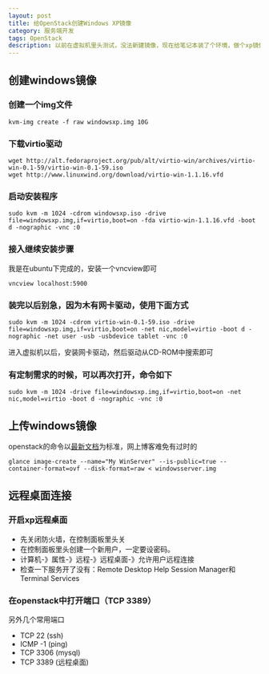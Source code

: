 ```yaml
---
layout: post
title: 给OpenStack创建Windows XP镜像
category: 服务端开发
tags: OpenStack
description: 以前在虚拟机里头测试，没法新建镜像，现在给笔记本装了个环境，做个xp镜像先
---
```


## 创建windows镜像

### 创建一个img文件
  
    kvm-img create -f raw windowsxp.img 10G

### 下载virtio驱动
    
    wget http://alt.fedoraproject.org/pub/alt/virtio-win/archives/virtio-win-0.1-59/virtio-win-0.1-59.iso
    wget http://www.linuxwind.org/download/virtio-win-1.1.16.vfd

### 启动安装程序
    
    sudo kvm -m 1024 -cdrom windowsxp.iso -drive file=windowsxp.img,if=virtio,boot=on -fda virtio-win-1.1.16.vfd -boot d -nographic -vnc :0

### 接入继续安装步骤

我是在ubuntu下完成的，安装一个vncview即可
    
    vncview localhost:5900

### 装完以后别急，因为木有网卡驱动，使用下面方式

    sudo kvm -m 1024 -cdrom virtio-win-0.1-59.iso -drive file=windowsxp.img,if=virtio,boot=on -net nic,model=virtio -boot d -nographic -net user -usb -usbdevice tablet -vnc :0

进入虚拟机以后，安装网卡驱动，然后驱动从CD-ROM中搜索即可

### 有定制需求的时候，可以再次打开，命令如下

    sudo kvm -m 1024 -drive file=windowsxp.img,if=virtio,boot=on -net nic,model=virtio -boot d -nographic -vnc :0

## 上传windows镜像
openstack的命令以[最新文档](http://docs.openstack.org/trunk/openstack-compute/admin/content/creating-a-windows-image.html)为标准，网上博客难免有过时的

    glance image-create --name="My WinServer" --is-public=true --container-format=ovf --disk-format=raw < windowsserver.img

## 远程桌面连接

### 开启xp远程桌面
- 先关闭防火墙，在控制面板里头关
- 在控制面板里头创建一个新用户，一定要设密码。
- 计算机-》属性-》远程-》远程桌面-》允许用户远程连接
- 检查一下服务开了没有：Remote Desktop Help Session Manager和Terminal Services

### 在openstack中打开端口（TCP 3389）
另外几个常用端口

- TCP 22 (ssh)
- ICMP -1 (ping)
- TCP 3306 (mysql)
- TCP 3389 (远程桌面)

